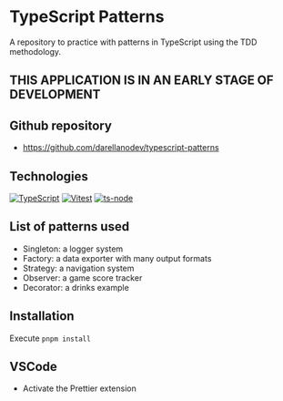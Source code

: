 # TypeScript Patterns

A repository to practice with patterns in TypeScript using the TDD methodology.

## THIS APPLICATION IS IN AN EARLY STAGE OF DEVELOPMENT

## Github repository

- <https://github.com/darellanodev/typescript-patterns>

## Technologies

[![TypeScript](https://img.shields.io/badge/typescript-%23007ACC.svg?style=flat&logo=typescript&logoColor=white)](https://www.typescriptlang.org)
[![Vitest](https://img.shields.io/badge/vitest-%23646CFF.svg?style=flat&logo=vitest&logoColor=white)](https://vitest.dev)
[![ts-node](https://img.shields.io/badge/ts--node-%23282C34.svg?style=flat&logo=ts-node&logoColor=white)](https://typestack.github.io/ts-node)

## List of patterns used

- Singleton: a logger system
- Factory: a data exporter with many output formats
- Strategy: a navigation system
- Observer: a game score tracker
- Decorator: a drinks example

## Installation

Execute `pnpm install`

## VSCode

- Activate the Prettier extension
